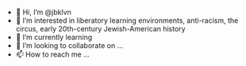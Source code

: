 - 👋 Hi, I’m @jbklvn
- 👀 I’m interested in liberatory learning environments, anti-racism, the circus, early 20th-century Jewish-American history
- 🌱 I’m currently learning 
- 💞️ I’m looking to collaborate on ...
- 📫 How to reach me ...

<!---
jbklvn/jbklvn is a ✨ special ✨ repository because its `README.md` (this file) appears on your GitHub profile.
You can click the Preview link to take a look at your changes.
--->
